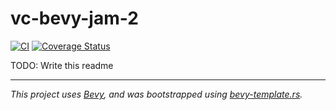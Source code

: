 # vc-bevy-jam-2

[![CI](https://github.com/l1npengtul/vc-bevy-jam-2/workflows/CI/badge.svg)](https://github.com/l1npengtul/vc-bevy-jam-2/actions)
[![Coverage Status](https://coveralls.io/repos/github/l1npengtul/vc-bevy-jam-2/badge.svg?branch=main)](https://coveralls.io/github/l1npengtul/vc-bevy-jam-2?branch=main)

TODO: Write this readme

---
*This project uses [Bevy], and was bootstrapped using [bevy-template.rs].*

[Bevy]:https://bevyengine.org
[bevy-template.rs]:https://github.com/taurr/bevy-template-rs
